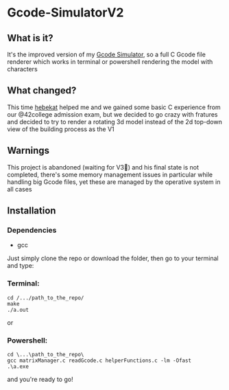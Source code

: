 # Gcode-SimulatorV2

## What is it?
It's the improved version of my [Gcode Simulator](https://github.com/XEDGit/Gcode-Simulator),
so a full C Gcode file renderer which works in terminal or powershell rendering the model
with characters

## What changed?
This time [hebekat](https://github.com/hebekat) helped me and we gained some basic C experience
from our @42college admission exam, but we decided to go crazy with fratures and decided to try
to render a rotating 3d model instead of the 2d top-down view of the building process as the V1

## Warnings
This project is abandoned (waiting for V3:pray:) and his final state is not completed, there's 
some memory management issues in particular while handling big Gcode files, yet these are 
managed by the operative system in all cases

## Installation
### Dependencies
  * gcc

Just simply clone the repo or download the folder, then go to your terminal and type:
### Terminal:
    cd /.../path_to_the_repo/
    make
    ./a.out
or
### Powershell:
    cd \...\path_to_the_repo\
    gcc matrixManager.c readGcode.c helperFunctions.c -lm -Ofast
    .\a.exe
and you're ready to go!
